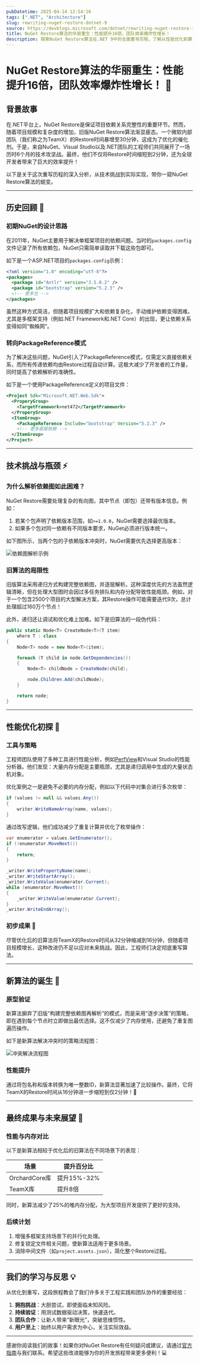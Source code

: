 ```yaml
---
pubDatetime: 2025-04-14 12:54:16
tags: [".NET", "Architecture"]
slug: rewriting-nuget-restore-dotnet-9
source: https://devblogs.microsoft.com/dotnet/rewriting-nuget-restore-in-dotnet-9/
title: NuGet Restore算法的华丽重生：性能提升16倍，团队效率爆炸性增长！
description: 探索NuGet Restore算法在.NET 9中的全面重写历程，了解从性能优化到算法设计的技术细节，帮助开发者解决大规模项目中的依赖问题。
---
```


# NuGet Restore算法的华丽重生：性能提升16倍，团队效率爆炸性增长！ 🚀

## 背景故事

在.NET平台上，NuGet Restore是保证项目依赖关系完整性的重要环节。然而，随着项目规模和复杂度的增加，旧版NuGet Restore算法渐显疲态。一个微软内部团队（我们称之为TeamX）的Restore时间暴增至30分钟，这成为了优化的催化剂。于是，来自NuGet、Visual Studio以及.NET团队的工程师们共同展开了一场历时6个月的技术攻坚战。最终，他们不仅将Restore时间缩短到2分钟，还为全球开发者带来了巨大的效率提升！

以下是关于这次重写历程的深入分析，从技术挑战到实际实现，带你一窥NuGet Restore算法的蜕变。

---

## 历史回顾 📜

### 初期NuGet的设计思路

在2011年，NuGet主要用于解决单框架项目的依赖问题。当时的`packages.config`文件记录了所有依赖包，NuGet只需简单读取并下载这些包即可。

如下是一个ASP.NET项目的`packages.config`示例：

```xml
<?xml version="1.0" encoding="utf-8"?>
<packages>
  <package id="Antlr" version="3.5.0.2" />
  <package id="bootstrap" version="5.2.3" />
  <!-- 更多包 -->
</packages>
```

虽然这种方式简洁，但随着项目规模扩大和依赖复杂化，手动维护依赖变得困难。尤其是多框架支持（例如.NET Framework和.NET Core）的出现，更让依赖关系变得如同“蜘蛛网”。

### 转向PackageReference模式

为了解决这些问题，NuGet引入了PackageReference模式，仅需定义直接依赖关系，而所有传递依赖均由Restore过程自动计算。这极大减少了开发者的工作量，同时提高了依赖解析的准确性。

如下是一个使用PackageReference定义的项目文件：

```xml
<Project Sdk="Microsoft.NET.Web.Sdk">
  <ProperyGroup>
    <TargetFramework>net472</TargetFramework>
  </ProperyGroup>
  <ItemGroup>
    <PackageReference Include="bootstrap" Version="5.2.3" />
    <!-- 更多直接依赖 -->
  </ItemGroup>
</Project>
```

---

## 技术挑战与瓶颈 ⚡️

### 为什么解析依赖图如此困难？

NuGet Restore需要处理复杂的有向图，其中节点（即包）还带有版本信息。例如：

1. 若某个包声明了依赖版本范围，如`>=1.0.0`，NuGet需要选择最优版本。
2. 如果多个包对同一依赖有不同版本要求，NuGet必须进行版本统一。

如下图所示，当两个包的子依赖版本冲突时，NuGet需要优先选择更高版本：

![依赖图解析示例](https://devblogs.microsoft.com/dotnet/wp-content/uploads/sites/10/2025/04/mermaid6.png)

### 旧算法的局限性

旧版算法采用递归方式构建完整依赖图，并逐层解析。这种深度优先的方法虽然逻辑清晰，但在处理大型图时会因过多任务排队和内存分配导致性能瓶颈。例如，对于一个包含2500个项目的大型解决方案，其Restore操作可能需要迭代9次，总计处理超过160万个节点！

此外，递归还让调试和优化难上加难。如下是旧算法的一段伪代码：

```csharp
public static Node<T> CreateNode<T>(T item)
    where T : class
{
    Node<T> node = new Node<T>(item);

    foreach (T child in node.GetDependencies())
    {
        Node<T> childNode = CreateNode(child);

        node.Children.Add(childNode);
    }

    return node;
}
```

---

## 性能优化初探 🔧

### 工具与策略

工程师团队使用了多种工具进行性能分析，例如[PerfView](https://github.com/microsoft/perfview)和Visual Studio的性能分析器。他们发现：大量内存分配是主要瓶颈，尤其是递归调用中生成的大量状态机对象。

优化案例之一是避免不必要的内存分配，例如以下代码中对集合进行多次枚举：

```csharp
if (values != null && values.Any())
{
    writer.WriteNameArray(name, values);
}
```

通过改写逻辑，他们成功减少了重复计算并优化了枚举操作：

```csharp
var enumerator = values.GetEnumerator();
if (!enumerator.MoveNext())
{
    return;
}

_writer.WritePropertyName(name);
_writer.WriteStartArray();
_writer.WriteValue(enumerator.Current);
while (enumerator.MoveNext())
{
    _writer.WriteValue(enumerator.Current);
}
_writer.WriteEndArray();
```

### 初步成果 🎯

尽管优化后的旧算法将TeamX的Restore时间从32分钟缩减到16分钟，但随着项目规模增长，这种改进仍不足以应对未来挑战。因此，工程师们决定彻底重写算法。

---

## 新算法的诞生 🌟

### 原型验证

新算法摒弃了旧版“构建完整依赖图再解析”的模式，而是采用“逐步决策”的策略，即在遇到每个节点时立即做出最优选择。这不仅减少了内存使用，还避免了重复图遍历操作。

如下是新算法解决冲突时的策略流程图：

![冲突解决流程图](https://devblogs.microsoft.com/dotnet/wp-content/uploads/sites/10/2025/04/mermaid9.png)

### 性能提升

通过将包名称和版本转换为唯一整数ID，新算法显著加速了比较操作。最终，它将TeamX的Restore时间从16分钟进一步缩短到仅2分钟！🎉

---

## 最终成果与未来展望 🌈

### 性能与内存对比

以下是新算法相较于优化后的旧算法在不同场景下的表现：

| 场景          | 提升百分比  |
| ------------- | ----------- |
| OrchardCore库 | 提升15%-32% |
| TeamX库       | 提升8倍     |

同时，新算法减少了25%的堆内存分配，为大型项目开发提供了更好的支持。

### 后续计划

1. 增强多框架支持场景下的并行化处理。
2. 修复锁定文件相关问题，使新算法适用于更多场景。
3. 消除中间文件（如`project.assets.json`），简化整个Restore过程。

---

## 我们的学习与反思 💡

从优化到重写，这段旅程教会了我们许多关于工程实践和团队协作的重要经验：

1. **拥抱挑战**：大胆尝试，即使面临未知风险。
2. **持续验证**：用测试数据驱动决策，快速迭代。
3. **团队合作**：让新人带来“新眼光”，突破思维惯性。
4. **用户至上**：始终以用户需求为中心，关注实际效益。

---

感谢你阅读我们的故事！如果你对NuGet Restore有任何疑问或建议，请通过[官方指南](https://learn.microsoft.com/nuget/consume-packages/Package-References-in-Project-Files#nuget-dependency-resolver)与我们联系。希望这些改进能够为你的开发旅程带来更多便利！💻
